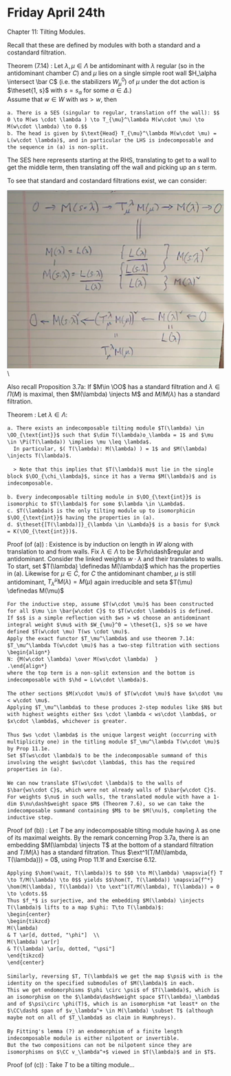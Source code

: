 # Friday April 24th

Chapter 11: Tilting Modules.

Recall that these are defined by modules with both a standard and a costandard filtration.

Theorem (7.14)
:   Let $\lambda, \mu \in \Lambda$ be antidominant with $\lambda$ regular (so in the antidominant chamber $C$) and $\mu$ lies on a single simple root wall $H_\alpha \intersect \bar C$ (i.e. the stabilizers $W_\mu^0)$ of $\mu$ under the dot action is $\theset{1, s}$ with $s = s_\alpha$ for some $\alpha \in \Delta$.)\
    Assume that $w\in W$ with $ws > w$, then

    a. There is a SES (singular to regular, translation off the wall): $$ 0 \to M(ws \cdot \lambda ) \to T_{\mu}^\lambda M(w\cdot \mu) \to M(w\cdot \lambda) \to 0.$$
    b. The head is given by $\text{Head} T_{\mu}^\lambda M(w\cdot \mu) = L(w\cdot \lambda)$, and in particular the LHS is indecomposable and the sequence in (a) is non-split.

The SES here represents starting at the RHS, translating to get to a wall to get the middle term, then translating off the wall and picking up an $s$ term.

To see that standard and costandard filtrations exist, we can consider:

![](figures/image_2020-04-24-09-25-20.png)\


Also recall Proposition 3.7a: If $M\in \OO$ has a standard filtration and $\lambda \in \Pi(M)$ is maximal, then $M(\lambda) \injects M$ and $M/M(\lambda)$ has a standard filtration.

Theorem
:   Let $\lambda \in \Lambda$:

    a. There exists an indecomposable tilting module $T(\lambda) \in \OO_{\text{int}}$ such that $\dim T(\lambda)o_\lambda = 1$ and $\mu \in \Pi(T(\lambda)) \implies \mu \leq \lambda$.
      In particular, $( T(\lambda): M(\lambda) ) = 1$ and $M(\lambda) \injects T(\lambda)$.

      > Note that this implies that $T(\lambda)$ must lie in the single block $\OO_{\chi_\lambda}$, since it has a Verma $M(\lambda)$ and is indecomposable.

    b. Every indecomposable tilting module in $\OO_{\text{int}}$ is isomorphic to $T(\lambda)$ for some $\lambda \in \Lambda$.
    c. $T(\lambda)$ is the only tilting module up to isomorphicin $\OO_{\text{int}}$ having the properties in (a).
    d. $\theset{[T(\lambda)]}_{\lambda \in \Lambda}$ is a basis for $\mck = K(\OO_{\text{int}})$.


Proof (of (a))
:   Existence is by induction on length in $W$ along with translation to and from walls.
    Fix $\lambda \in \Lambda$ to be $\rho\dash$regular and antidominant.
    Consider the linked weights $w\cdot \lambda$ and their translates to walls.
    To start, set $T(\lambda) \definedas M(\lambda)$ which has the properties in (a).
    Likewise for $\mu \in \bar C$, for $C$ the antidominant chamber, $\mu$ is still antidominant, $T_\lambda^\mu M(\lambda) = M(\mu)$ again irreducible and seta $T(\mu) \definedas M(\mu)$

    For the inductive step, assume $T(w\cdot \mu)$ has been constructed for all $\mu \in \bar{w\cdot C}$ to $T(w\cdot \lambda)$ is defined.
    If $s$ is a simple reflection with $ws > w$ choose an antidominant integral weight $\mu$ with $W_{\mu}^0 = \theset{1, s}$ so we have defined $T(w\cdot \mu) T(ws \cdot \mu)$.
    Apply the exact functor $T_\mu^\lambda$ and use theorem 7.14: $T_\mu^\lambda T(w\cdot \mu)$ has a two-step filtration with sections
    \begin{align*}
    N: {M(w\cdot \lambda) \over M(ws\cdot \lambda)  }
    .\end{align*}
    where the top term is a non-split extension and the bottom is indecomposable with $\hd = L(w\cdot \lambda)$.

    The other sections $M(x\cdot \mu)$ of $T(w\cdot \mu)$ have $x\cdot \mu < w\cdot \mu$.
    Applying $T_\mu^\lambda$ to these produces 2-step modules like $N$ but with highest weights either $xs \cdot \lambda < ws\cdot \lambda$, or $x\cdot \lambda$, whichever is greater.

    Thus $ws \cdot \lambda$ is the unique largest weight (occurring with multiplicity one) in the titling module $T_\mu^\lambda T(w\cdot \mu)$ by Prop 11.1e.
    Set $T(ws\cdot \lambda)$ to be the indecomposable summand of this involving the weight $ws\cdot \lambda$, this has the required properties in (a).

    We can now translate $T(ws\cdot \lambda)$ to the walls of $\bar{ws\cdot C}$, which were not already walls of $\bar{w\cdot C}$.
    For weights $\nu$ in such walls, the translated module with have a 1-dim $\nu\dash$weight space $M$ (Theorem 7.6), so we can take the indecomposable summand containing $M$ to be $M(\nu)$, completing the inductive step.

Proof (of (b))
:   Let $T$ be any indecomposable tilting module having $\lambda$ as one of its maximal weights.
    By the remark concerning Prop 3.7a, there is an embedding $M(\lambda) \injects T$ at the bottom of a standard filtration and $T/M(\lambda)$ has a standard filtration.
    Thus $\ext^1(T/M(\lambda, T(\lambda))) = 0$, using Prop 11.1f and Exercise 6.12.

    Applying $\hom(\wait, T(\lambda))$ to $$0 \to M(\lambda) \mapsvia{f} T \to T/M(\lambda) \to 0$$ yields $$\hom(T, T(\lambda)) \mapsvia{f^*} \hom(M(\lambda), T(\lambda)) \to \ext^1(T/M(\lambda), T(\lambda)) = 0 \to \cdots.$$
    Thus $f_*$ is surjective, and the embedding $M(\lambda) \injects T(\lambda)$ lifts to a map $\phi: T\to T(\lambda)$:
    \begin{center}
    \begin{tikzcd}
    M(\lambda)
    & T \ar[d, dotted, "\phi"]  \\
    M(\lambda) \ar[r] 
    & T(\lambda) \ar[u, dotted, "\psi"]
    \end{tikzcd}
    \end{center}

    Similarly, reversing $T, T(\lambda)$ we get the map $\psi$ with is the identity on the specified submodules of $M(\lambda)$ in each.
    This we get endomorphisms $\phi \circ \psi$ of $T(\lambda)$, which is an isomorphism on the $\lambda\dash$weight space $T(\lambda)_\lambda$ and of $\psi\circ \phi(T)$, which is an isomorphism *at least* on the $\CC\dash$ span of $v_\lambda^+ \in M(\lambda) \subset T$ (although maybe not on all of $T_\lambda$ as claim in Humphreys).

    By Fitting's lemma (?) an endomorphism of a finite length indecomposable module is either nilpotent or invertible.
    But the two compositions can not be nilpotent since they are isomorphisms on $\CC v_\lambda^+$ viewed in $T(\lambda)$ and in $T$.

Proof (of (c))
: Take $T$ to be a tilting module...
